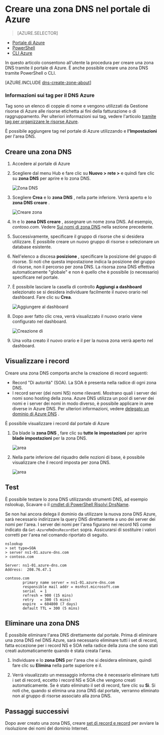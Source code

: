 <properties
   pageTitle="Come creare e gestire una zona DNS nel portale di Azure | Microsoft Azure"
   description="Informazioni su come creare zone DNS per il DNS Azure. Si tratta di una Guida dettagliata per creare e gestire il DNS prima e iniziare l'hosting del dominio DNS tramite il portale di Azure."
   services="dns"
   documentationCenter="na"
   authors="sdwheeler"
   manager="carmonm"
   editor=""
   tags="azure-resource-manager"/>

<tags
   ms.service="dns"
   ms.devlang="na"
   ms.topic="article"
   ms.tgt_pltfrm="na"
   ms.workload="infrastructure-services"
   ms.date="08/16/2016"
   ms.author="sewhee"/>

# <a name="create-a-dns-zone-in-the-azure-portal"></a>Creare una zona DNS nel portale di Azure


> [AZURE.SELECTOR]
- [Portale di Azure](dns-getstarted-create-dnszone-portal.md)
- [PowerShell](dns-getstarted-create-dnszone.md)
- [CLI Azure](dns-getstarted-create-dnszone-cli.md)



In questo articolo consentono all'utente la procedura per creare una zona DNS tramite il portale di Azure. È anche possibile creare una zona DNS tramite PowerShell o CLI.

[AZURE.INCLUDE [dns-create-zone-about](../../includes/dns-create-zone-about-include.md)]


### <a name="about-tags-for-azure-dns"></a>Informazioni sui tag per il DNS Azure


Tag sono un elenco di coppie di nome e vengono utilizzati da Gestione risorse di Azure alle risorse etichetta ai fini della fatturazione o di raggruppamento. Per ulteriori informazioni sui tag, vedere l'articolo [tramite tag per organizzare le risorse Azure](../resource-group-using-tags.md).

È possibile aggiungere tag nel portale di Azure utilizzando e **l'Impostazioni** per l'area DNS.


## <a name="create-a-dns-zone"></a>Creare una zona DNS

1. Accedere al portale di Azure

2. Scegliere dal menu Hub e fare clic su **Nuovo > rete >** e quindi fare clic su **zona DNS** per aprire e lo zona DNS.

    ![Zona DNS](./media/dns-getstarted-create-dnszone-portal/openzone650.png)

3. Scegliere **Crea** e lo **zona DNS** , nella parte inferiore. Verrà aperto e lo **zona DNS creare** .

    ![Creare zona](./media/dns-getstarted-create-dnszone-portal/newzone250.png)

4. In e lo **zona DNS creare** , assegnare un nome zona DNS. Ad esempio, *contoso.com*. Vedere [Sui nomi di zona DNS](#names) nella sezione precedente.

5. Successivamente, specificare il gruppo di risorse che si desidera utilizzare. È possibile creare un nuovo gruppo di risorse o selezionare un database esistente.

6. Nell'elenco a discesa **posizione** , specificare la posizione del gruppo di risorse. Si noti che questa impostazione indica la posizione del gruppo di risorse, non il percorso per zona DNS. La risorsa zona DNS effettiva automaticamente "globale" e non è quello che è possibile (o necessario) specificare nel portale.

7. È possibile lasciare la casella di controllo **Aggiungi a dashboard** selezionato se si desidera individuare facilmente il nuovo orario nel dashboard. Fare clic su **Crea**.

    ![Aggiungere al dashboard](./media/dns-getstarted-create-dnszone-portal/pindashboard150.png)

8. Dopo aver fatto clic crea, verrà visualizzato il nuovo orario viene configurato nel dashboard.

    ![Creazione di](./media/dns-getstarted-create-dnszone-portal/creating150.png)

9. Una volta creato il nuovo orario e il per la nuova zona verrà aperto nel dashboard.


## <a name="view-records"></a>Visualizzare i record

Creare una zona DNS comporta anche la creazione di record seguenti:

- Record "Di autorità" (SOA). La SOA è presenta nella radice di ogni zona DNS.
- I record server (dei nomi NS) nome rilevanti. Mostrano quali i server dei nomi sono hosting della zona. Azure DNS utilizza un pool di server dei nomi e i server dei nomi in modo diverso, è possibile applicare in aree diverse in Azure DNS. Per ulteriori informazioni, vedere [delegato un dominio di Azure DNS](dns-domain-delegation.md) .

È possibile visualizzare i record dal portale di Azure

1. Da blade la **zona DNS** , fare clic su **tutte le impostazioni** per aprire **blade impostazioni** per la zona DNS.

    ![area](./media/dns-getstarted-create-dnszone-portal/viewzonens500.png)


2. Nella parte inferiore del riquadro delle nozioni di base, è possibile visualizzare che il record imposta per zona DNS.


    ![area](./media/dns-getstarted-create-dnszone-portal/viewzone500.png)

## <a name="test"></a>Test

È possibile testare lo zona DNS utilizzando strumenti DNS, ad esempio nslookup, Scavare o il [cmdlet di PowerShell Risolvi DnsName](https://technet.microsoft.com/library/jj590781.aspx).

Se non hai ancora delega il dominio da utilizzare la nuova zona DNS Azure, sarà necessario indirizzare la query DNS direttamente a uno dei server dei nomi per l'area. I server dei nomi per l'area figurano nei record NS come indicato da `Get-AzureRmDnsRecordSet` sopra. Assicurarsi di sostituire i valori corretti per l'area nel comando riportato di seguito.

    nslookup
    > set type=SOA
    > server ns1-01.azure-dns.com
    > contoso.com

    Server: ns1-01.azure-dns.com
    Address:  208.76.47.1

    contoso.com
            primary name server = ns1-01.azure-dns.com
            responsible mail addr = msnhst.microsoft.com
            serial  = 1
            refresh = 900 (15 mins)
            retry   = 300 (5 mins)
            expire  = 604800 (7 days)
            default TTL = 300 (5 mins)



## <a name="delete-a-dns-zone"></a>Eliminare una zona DNS

È possibile eliminare l'area DNS direttamente dal portale. Prima di eliminare una zona DNS nel DNS Azure, sarà necessario eliminare tutti i set di record, fatta eccezione per i record NS e SOA nella radice della zona che sono stati creati automaticamente quando è stata creata l'area.

1. Individuare e lo **zona DNS** per l'area che si desidera eliminare, quindi fare clic su **Elimina** nella parte superiore e il.

2. Verrà visualizzato un messaggio informa che è necessario eliminare tutti i set di record, eccetto i record NS e SOA che vengono creati automaticamente. Se è stato eliminato il set di record, fare clic su **Sì**. Si noti che, quando si elimina una zona DNS dal portale, verranno eliminato non al gruppo di risorse associato alla zona DNS.


## <a name="next-steps"></a>Passaggi successivi

Dopo aver creato una zona DNS, creare [set di record e record](dns-getstarted-create-recordset-portal.md) per avviare la risoluzione dei nomi del dominio Internet.
